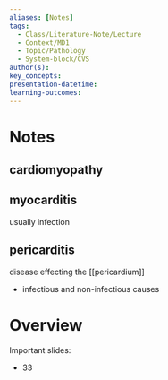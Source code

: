 ```yaml
---
aliases: [Notes]
tags:
  - Class/Literature-Note/Lecture
  - Context/MD1
  - Topic/Pathology
  - System-block/CVS
author(s): 
key_concepts: 
presentation-datetime: 
learning-outcomes:
---
```


# Notes
## cardiomyopathy
## myocarditis
usually infection
## pericarditis
disease effecting the [[pericardium]]
- infectious and non-infectious causes

# Overview
Important slides:
- 33